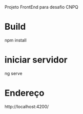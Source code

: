 Projeto FrontEnd para desafio CNPQ

# Build
npm install

# iniciar servidor
ng serve

# Endereço
http://localhost:4200/
